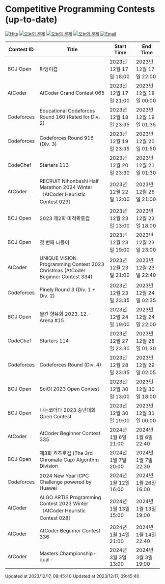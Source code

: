 Competitive Programming Contests (up-to-date)
========
[![Hits](https://hits.seeyoufarm.com/api/count/incr/badge.svg?url=https%3A%2F%2Fgithub.com%2Fika9810%2FCompetitive-Programming-Contests&count_bg=%2379C83D&title_bg=%23555555&icon=&icon_color=%23E7E7E7&title=hits&edge_flat=false)](https://hits.seeyoufarm.com)
[![오늘의 문제](https://img.shields.io/badge/Today's%20ABC-Link-lightpink)](https://github.com/ika9810/Atcoder-Daily-Contests/blob/main/ABC.md) 
[![오늘의 문제](https://img.shields.io/badge/Today's%20ARC-Link-orange)](https://github.com/ika9810/Atcoder-Daily-Contests/blob/main/ARC.md) 
[![오늘의 문제](https://img.shields.io/badge/Today's%20AGC-Link-red)](https://github.com/ika9810/Atcoder-Daily-Contests/blob/main/AGC.md) 
[![Email](https://img.shields.io/badge/Email-ika7204@naver.com-ff69b4)](mailTo:ika7204@naver.com)

 Contest ID | Title | Start Time | End Time |
---|---|---|---|
| BOJ Open | 파댕이컵 | 2023년 12월 17일 18:00 | 2023년 12월 17일 22:00 |
| AtCoder | AtCoder Grand Contest 065 | 2023년 12월 17일 21:00 | 2023년 12월 18일 00:00 |
| Codeforces | Educational Codeforces Round 160 (Rated for Div. 2) | 2023년 12월 18일 23:35 | 2023년 12월 19일 01:35 |
| Codeforces | Codeforces Round 916 (Div. 3) | 2023년 12월 19일 23:35 | 2023년 12월 20일 01:50 |
| CodeChef | Starters 113 | 2023년 12월 20일 23:30 | 2023년 12월 21일 01:30 |
| AtCoder | RECRUIT Nihonbashi Half Marathon 2024 Winter（AtCoder Heuristic Contest 029） | 2023년 12월 22일 12:00 | 2023년 12월 26일 21:00 |
| BOJ Open | 2023 제2회 미적확통컵 | 2023년 12월 23일 13:00 | 2023년 12월 23일 18:00 |
| BOJ Open | 첫 번째 나들이 | 2023년 12월 23일 19:00 | 2023년 12월 23일 23:00 |
| AtCoder | UNIQUE VISION Programming Contest 2023 Christmas (AtCoder Beginner Contest 334) | 2023년 12월 23일 21:00 | 2023년 12월 23일 22:40 |
| Codeforces | Pinely Round 3 (Div. 1 + Div. 2) | 2023년 12월 23일 23:35 | 2023년 12월 24일 02:35 |
| BOJ Open | 월간 향유회 2023. 12. · Arena #15 | 2023년 12월 24일 19:00 | 2023년 12월 24일 22:00 |
| CodeChef | Starters 114 | 2023년 12월 27일 23:30 | 2023년 12월 28일 01:30 |
| Codeforces | Codeforces Round (Div. 4) | 2023년 12월 28일 23:35 | 2023년 12월 29일 02:05 |
| BOJ Open | SciOI 2023 Open Contest | 2023년 12월 30일 13:00 | 2023년 12월 30일 18:00 |
| BOJ Open | 나는코더다 2023 송년대회 Open Contest | 2023년 12월 30일 19:00 | 2023년 12월 31일 00:00 |
| AtCoder | AtCoder Beginner Contest 335 | 2024년 1월 6일 21:00 | 2024년 1월 6일 22:40 |
| BOJ Open | 제3회 흐즈로컵 (The 3rd Chromate Cup) Algorithm Division | 2024년 1월 7일 20:00 | 2024년 1월 7일 22:30 |
| Codeforces | 2024 New Year ICPC Challenge powered by Huawei | 2024년 1월 12일 16:00 | 2024년 1월 26일 16:00 |
| AtCoder | ALGO ARTIS Programming Contest 2023 Winter（AtCoder Heuristic Contest 028） | 2024년 1월 13일 15:00 | 2024년 1월 13일 19:00 |
| AtCoder | AtCoder Beginner Contest 336 | 2024년 1월 14일 21:00 | 2024년 1월 14일 22:40 |
| AtCoder | Masters Championship-qual- | 2024년 3월 3일 13:00 | 2024년 3월 3일 19:00 |

Updated at 2023/12/17, 09:45:40
Updated at 2023/12/17, 09:45:40
